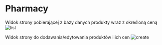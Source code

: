 # Pharmacy

Widok strony pobierającej z bazy danych produkty wraz z określoną ceną
![list](https://github.com/mkowali1/Pharmacy/assets/153937347/3c899020-53c3-41e6-943f-b0f50e85b547)


Widok strony do dodawania/edytowania produktów i ich cen
![create](https://github.com/mkowali1/Pharmacy/assets/153937347/b44e3a84-5312-453f-89c0-024f764b3f5d)
